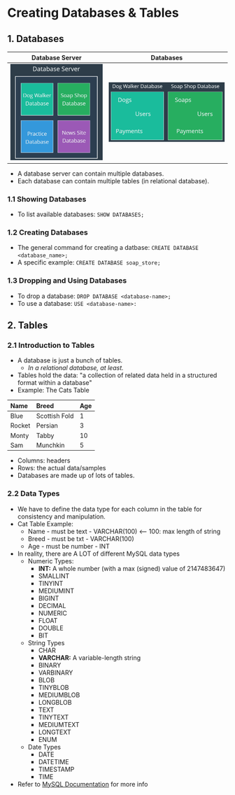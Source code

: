 # Creating Databases & Tables
## 1. Databases
| Database Server | Databases |
|-----------------|-----------|
|![db-server](https://github.com/ndomah/MySQL-Bootcamp-Go-from-SQL-Beginner-to-Expert/blob/main/1.%20Creating%20Databases%20%26%20Tables/img/db-server.png) | ![db](https://github.com/ndomah/MySQL-Bootcamp-Go-from-SQL-Beginner-to-Expert/blob/main/1.%20Creating%20Databases%20%26%20Tables/img/db-tables.png) |
- A database server can contain multiple databases.
- Each database can contain multiple tables (in relational database).
### 1.1 Showing Databases
- To list available databases: `SHOW DATABASES;`
### 1.2 Creating Databases
- The general command for creating a datbase: `CREATE DATABASE <database_name>;`
- A specific example: `CREATE DATABASE soap_store;`
### 1.3 Dropping and Using Databases
- To drop a database: `DROP DATABASE <database-name>;`
- To use a database: `USE <database-name>:`
## 2. Tables
### 2.1 Introduction to Tables
- A database is just a bunch of tables.
  - *In a relational database, at least.*
- Tables hold the data: "a collection of related data held in a structured format within a database"
- Example: The Cats Table
  
| Name | Breed | Age |
| :--- | :--- | :--- |
|Blue |Scottish Fold |1 |
|Rocket |Persian |3 |
|Monty |Tabby |10 |
|Sam |Munchkin |5

- Columns: headers
- Rows: the actual data/samples
- Databases are made up of lots of tables.
### 2.2 Data Types
- We have to define the data type for each column in the table for consistency and manipulation.
- Cat Table Example:
  - Name - must be text - VARCHAR(100) <-- 100: max length of string
  - Breed - must be txt - VARCHAR(100)
  - Age - must be number - INT
- In reality, there are A LOT of different MySQL data types
  - Numeric Types:
    - **INT:** A whole number (with a max (signed) value of 2147483647)
    - SMALLINT
    - TINYINT
    - MEDIUMINT
    - BIGINT
    - DECIMAL
    - NUMERIC
    - FLOAT
    - DOUBLE
    - BIT
  - String Types
    -  CHAR
    -  **VARCHAR:** A variable-length string
    -  BINARY
    -  VARBINARY
    -  BLOB
    -  TINYBLOB
    -  MEDIUMBLOB
    -  LONGBLOB
    -  TEXT
    -  TINYTEXT
    -  MEDIUMTEXT
    -  LONGTEXT
    -  ENUM
  - Date Types
    - DATE
    - DATETIME
    - TIMESTAMP
    - TIME
- Refer to [MySQL Documentation](https://dev.mysql.com/doc/refman/8.4/en/data-types.html) for more info
